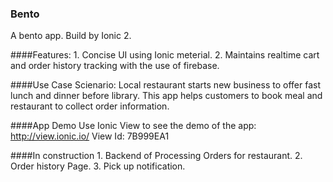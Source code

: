### Bento
A bento app. Build by Ionic 2.

####Features:
      1. Concise UI using Ionic meterial.
      2. Maintains realtime cart and order history tracking with the use of firebase.
    
####Use Case Scienario:
      Local restaurant starts new business to offer fast lunch and dinner before library. This app helps customers to book meal and restaurant to collect order information.

####App Demo
      Use Ionic View to see the demo of the app: http://view.ionic.io/
      View Id: 7B999EA1

####In construction
      1. Backend of Processing Orders for restaurant.
      2. Order history Page.
      3. Pick up notification.